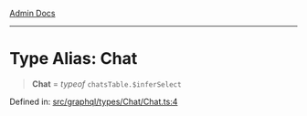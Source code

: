 [Admin Docs](/)

***

# Type Alias: Chat

> **Chat** = *typeof* `chatsTable.$inferSelect`

Defined in: [src/graphql/types/Chat/Chat.ts:4](https://github.com/gautam-divyanshu/talawa-api/blob/22f85ff86fcf5f38b53dcdb9fe90ab33ea32d944/src/graphql/types/Chat/Chat.ts#L4)

